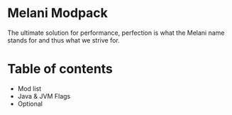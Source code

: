 # Melani Modpack

The ultimate solution for performance, perfection is what the Melani name stands for and thus what we strive for.

# Table of contents

- Mod list
- Java & JVM Flags
- Optional
